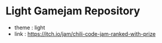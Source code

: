# Light Gamejam Repository

- theme : light
- link : https://itch.io/jam/chili-code-jam-ranked-with-prize
